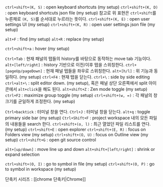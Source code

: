 `ctrl+shift+(K, S)` : open keyboard shortcuts (my setup)
`ctrl+shift+(K, D)` : open keyboard shortcuts json file (my setup)
참고로 위 표현은 `ctrl+shift`를 누른채로 `(K, S)`를 순서대로 누르라는 뜻이다.
`ctrl+shift+(K, E)` : open user settings UI (my setup)
`ctrl+shift+(K, R)` : open user settings json file (my setup)


`alt+F` : find (my setup)
`alt+R` : replace (my setup)

`ctrl+shift+a` : hover (my setup)

`Ctrl+Tab` : 현재 패널의 탭들의 history를 바탕으로 동작하는 move tab 기능이다.
`alt+[left/right]` : history 기반으로 이전/이후 탭을 스위칭한다.
`ctrl+[pageUp/pageDown]` : 현재 패널 탭들을 좌우로 스위칭한다.
`alt+[h/l]` : 위 기능과 동일하다. (my setup)
`ctrl+F4` : 현재 탭을 닫는다.
`ctrl+\` : side by side editing
`ctrl+alt+\` : split editor down. (my setup), 혹은 패널 상단 오른쪽에서 split 아이콘에서 `alt+click`을 해도 된다.
`alt+shift+Z` : Zen mode toggle (my setup)
`ctrl+F2` : maximize group toggle (my setup)
`ctrl+shift+(w, =)` : 각 패널의 창 크기를 균일하게 조정한다. (my setup)

`Ctrl+backtick` : 터미널 창을 연다.
`Ctrl+J` : 터미널 창을 닫는다.
`alt+q` : toggle primary side bar (my setup)
`Ctrl+Shift+F` : project workspace 내의 모든 파일의 내용들을 search 한다.
`ctrl+shift+(o, l)` : 최근 열었던 파일 리스트를 연다. (my setup)
`ctrl+shift+E` : open explorer
`ctrl+shift+(E, R)` : focus on Folders view (my setup)
`ctrl+shift+(O, U)` : focus on Outline view (my setup)
`ctrl+shift+G` : open git source control

`alt+[up/down]` : move line up and down
`alt+shift+[left/right]` : shrink or expand selection

`ctrl+shift+(O, I)` : go to symbol in file (my setup)
`ctrl+shift+(O, P)` : go to symbol in workspace (my setup)

단축키 시리즈 : [[chrome 단축키|Chrome]]
